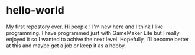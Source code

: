 # hello-world
My first repostory ever.
Hi people ! I'm new here and I think I like programming. I have programmed just with GameMaker Lite but I really enjoyed it so I wanted to achive the next level. Hopefully, I´ll become better at this and maybe get a job or keep it as a hobby.
